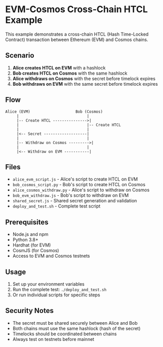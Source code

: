 # EVM-Cosmos Cross-Chain HTCL Example

This example demonstrates a cross-chain HTCL (Hash Time-Locked Contract) transaction between Ethereum (EVM) and Cosmos chains.

## Scenario

1. **Alice creates HTCL on EVM** with a hashlock
2. **Bob creates HTCL on Cosmos** with the same hashlock
3. **Alice withdraws on Cosmos** with the secret before timelock expires
4. **Bob withdraws on EVM** with the same secret before timelock expires

## Flow

```
Alice (EVM)                    Bob (Cosmos)
     |                              |
     |-- Create HTCL --------------->|
     |                              |-- Create HTCL
     |                              |
     |<-- Secret -------------------|
     |                              |
     |-- Withdraw on Cosmos --------->|
     |                              |
     |<-- Withdraw on EVM -----------|
```

## Files

- `alice_evm_script.js` - Alice's script to create HTCL on EVM
- `bob_cosmos_script.py` - Bob's script to create HTCL on Cosmos
- `alice_cosmos_withdraw.py` - Alice's script to withdraw on Cosmos
- `bob_evm_withdraw.js` - Bob's script to withdraw on EVM
- `shared_secret.js` - Shared secret generation and validation
- `deploy_and_test.sh` - Complete test script

## Prerequisites

- Node.js and npm
- Python 3.8+
- Hardhat (for EVM)
- CosmJS (for Cosmos)
- Access to EVM and Cosmos testnets

## Usage

1. Set up your environment variables
2. Run the complete test: `./deploy_and_test.sh`
3. Or run individual scripts for specific steps

## Security Notes

- The secret must be shared securely between Alice and Bob
- Both chains must use the same hashlock (hash of the secret)
- Timelocks should be coordinated between chains
- Always test on testnets before mainnet 